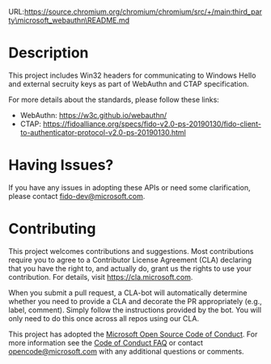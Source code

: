 URL:https://source.chromium.org/chromium/chromium/src/+/main:third_party\microsoft_webauthn\README.md
# Description

This project includes Win32 headers for communicating to Windows Hello and external secruity keys as part of WebAuthn and CTAP specification.

For more details about the standards, please follow these links:
* WebAuthn: https://w3c.github.io/webauthn/
* CTAP: https://fidoalliance.org/specs/fido-v2.0-ps-20190130/fido-client-to-authenticator-protocol-v2.0-ps-20190130.html


# Having Issues?
If you have any issues in adopting these APIs or need some clarification, please contact fido-dev@microsoft.com.


# Contributing

This project welcomes contributions and suggestions.  Most contributions require you to agree to a
Contributor License Agreement (CLA) declaring that you have the right to, and actually do, grant us
the rights to use your contribution. For details, visit https://cla.microsoft.com.

When you submit a pull request, a CLA-bot will automatically determine whether you need to provide
a CLA and decorate the PR appropriately (e.g., label, comment). Simply follow the instructions
provided by the bot. You will only need to do this once across all repos using our CLA.

This project has adopted the [Microsoft Open Source Code of Conduct](https://opensource.microsoft.com/codeofconduct/).
For more information see the [Code of Conduct FAQ](https://opensource.microsoft.com/codeofconduct/faq/) or
contact [opencode@microsoft.com](mailto:opencode@microsoft.com) with any additional questions or comments.
